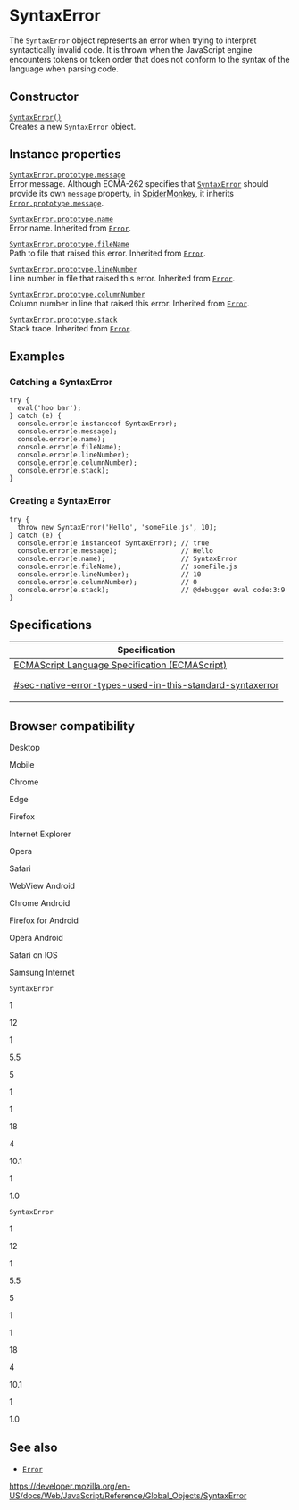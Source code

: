 # SyntaxError

The `SyntaxError` object represents an error when trying to interpret syntactically invalid code. It is thrown when the JavaScript engine encounters tokens or token order that does not conform to the syntax of the language when parsing code.

## Constructor

[`SyntaxError()`](syntaxerror/syntaxerror)  
Creates a new `SyntaxError` object.

## Instance properties

[`SyntaxError.prototype.message`](error/message)  
Error message. Although ECMA-262 specifies that [`SyntaxError`](syntaxerror) should provide its own `message` property, in [SpiderMonkey](https://developer.mozilla.org/en-US/docs/Mozilla/Projects/SpiderMonkey), it inherits [`Error.prototype.message`](error/message).

[`SyntaxError.prototype.name`](error/name)  
Error name. Inherited from [`Error`](error).

[`SyntaxError.prototype.fileName`](error/filename)  
Path to file that raised this error. Inherited from [`Error`](error).

[`SyntaxError.prototype.lineNumber`](error/linenumber)  
Line number in file that raised this error. Inherited from [`Error`](error).

[`SyntaxError.prototype.columnNumber`](error/columnnumber)  
Column number in line that raised this error. Inherited from [`Error`](error).

[`SyntaxError.prototype.stack`](error/stack)  
Stack trace. Inherited from [`Error`](error).

## Examples

### Catching a SyntaxError

    try {
      eval('hoo bar');
    } catch (e) {
      console.error(e instanceof SyntaxError);
      console.error(e.message);
      console.error(e.name);
      console.error(e.fileName);
      console.error(e.lineNumber);
      console.error(e.columnNumber);
      console.error(e.stack);
    }

### Creating a SyntaxError

    try {
      throw new SyntaxError('Hello', 'someFile.js', 10);
    } catch (e) {
      console.error(e instanceof SyntaxError); // true
      console.error(e.message);                // Hello
      console.error(e.name);                   // SyntaxError
      console.error(e.fileName);               // someFile.js
      console.error(e.lineNumber);             // 10
      console.error(e.columnNumber);           // 0
      console.error(e.stack);                  // @debugger eval code:3:9
    }

## Specifications

<table><thead><tr class="header"><th>Specification</th></tr></thead><tbody><tr class="odd"><td><a href="https://tc39.es/ecma262/#sec-native-error-types-used-in-this-standard-syntaxerror">ECMAScript Language Specification (ECMAScript) 
<br/>


<span class="small">#sec-native-error-types-used-in-this-standard-syntaxerror</span></a></td></tr></tbody></table>

## Browser compatibility

Desktop

Mobile

Chrome

Edge

Firefox

Internet Explorer

Opera

Safari

WebView Android

Chrome Android

Firefox for Android

Opera Android

Safari on IOS

Samsung Internet

`SyntaxError`

1

12

1

5.5

5

1

1

18

4

10.1

1

1.0

`SyntaxError`

1

12

1

5.5

5

1

1

18

4

10.1

1

1.0

## See also

-   [`Error`](error)

<a href="https://developer.mozilla.org/en-US/docs/Web/JavaScript/Reference/Global_Objects/SyntaxError" class="_attribution-link">https://developer.mozilla.org/en-US/docs/Web/JavaScript/Reference/Global_Objects/SyntaxError</a>
